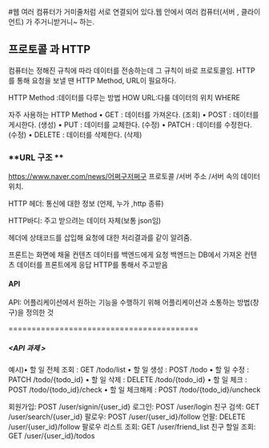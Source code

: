 #웹
여러 컴퓨터가 거미줄처럼 서로 연결되어 있다.웹 안에서 여러 컴퓨터(서버 , 클라이언트) 가 주거니받거니~ 하는.

## **프로토콜 과 HTTP**
컴퓨터는 정해진 규칙에 따라 데이터를 전송하는데 그 규칙이 바로 프로토콜임.
HTTP를 통해 요청을 보낼 땐 HTTP Method, URL이 필요하다.

HTTP Method :데이터를 다루는 방법 HOW
URL:다룰 데이터의 위치 WHERE

자주 사용하는 HTTP Method
• GET : 데이터를 가져온다. (조회)
• POST : 데이터를 게시한다. (생성)
• PUT : 데이터를 교체한다. (수정)
• PATCH : 데이터를 수정한다. (수정)
• DELETE : 데이터를 삭제한다. (삭제)

### **URL 구조 ** 
https://www.naver.com/news/어쩌구저쩌구
프로토콜 /서버 주소       /서버 속의 데이터 위치.

HTTP 헤더: 통신에 대한 정보 (언제, 누가 ,http 종류)

HTTP바디: 주고 받으려는 데이터 자체(보통 json임)

헤더에 상태코드를 삽입해 요청에 대한 처리결과를 같이 알려줌.

프론트는 화면에 채울 컨텐츠 데이터를 백엔드에게 요청
백엔드는 DB에서 가져온 컨텐츠 데이터를 프론트에게 응답
HTTP를 통해서 주고받음

#### **API**
API: 어플리케이션에서 원하는 기능을 수행하기 위해
어플리케이션과 소통하는 방법(창구)을 정의한 것


=========================================
##### **<API 과제 >**
예시)• 할 일 전체 조회 : GET /todo/list
• 할 일 생성 : POST /todo
• 할 일 수정 : PATCH /todo/{todo_id}
• 할 일 삭제 : DELETE /todo/{todo_id}
• 할 일 체크 : POST /todo/{todo_id}/check
• 할 일 체크해제 : POST /todo/{todo_id}/uncheck

회원가입: POST /user/signin/{user_id}
로그인: POST /user/login
친구 검색: GET /user/search/{user_id}
팔로우: POST /user/{user_id}/follow
언팔: DELETE /user/{user_id}/follow
팔로우 리스트 조회: GET /user/friend_list
친구 할일 조회: GET /user/{user_id}/todos
